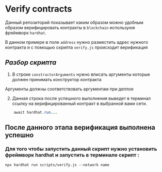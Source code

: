 # Verify contracts

Данный репозиторий показывает каким образом можно удобным образом верифицировать контракты в `blockchain` используюя фреймворк `hardhat`.
      
В данном примере в поле `address` нужно разместить адрес нужного контракта и с помощью скрипта `verify.js` происходит верификация


## ***Разбор скрипта***
1. В строке `constructorArguments` нужно вписать аргументы которые должен принимать конструктор контракта 

Аргументы должны соответствовать аргументам при деплое

2. Данная строка после успешного выполнения выведет в терминал ссылку на верифицированный контракт в выбранной вами сети.
```java script
    await hardhat.run...
```
## После данного этапа верификация выполнена успешно


### Для того чтобы запустить данный скрипт нужно установить фреймворк hardhat и запустить в терминале скрипт :
      
`npx hardhat run scripts/verify.js --network name`
      
   
